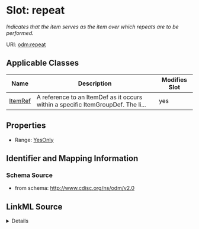 # Slot: repeat


_Indicates that the item serves as the item over which repeats are to be performed._



URI: [odm:repeat](http://www.cdisc.org/ns/odm/v2.0/repeat)



<!-- no inheritance hierarchy -->




## Applicable Classes

| Name | Description | Modifies Slot |
| --- | --- | --- |
[ItemRef](ItemRef.md) | A reference to an ItemDef as it occurs within a specific ItemGroupDef. The li... |  yes  |







## Properties

* Range: [YesOnly](YesOnly.md)





## Identifier and Mapping Information







### Schema Source


* from schema: http://www.cdisc.org/ns/odm/v2.0




## LinkML Source

<details>
```yaml
name: repeat
description: Indicates that the item serves as the item over which repeats are to
  be performed.
from_schema: http://www.cdisc.org/ns/odm/v2.0
rank: 1000
alias: repeat
domain_of:
- ItemRef
range: YesOnly

```
</details>